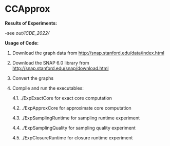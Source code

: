 # CCApprox

**Results of Experiments:**

-see *out/ICDE_2022/*

**Usage of Code:**

1. Download the graph data from http://snap.stanford.edu/data/index.html
2. Download the SNAP 6.0 library from http://snap.stanford.edu/snap/download.html
3. Convert the graphs
4. Compile and run the executables:

    4.1. ./ExpExactCore for exact core computation
    
    [Comment]: <| Attempt | #1  | #2  |>
    [Comment]: <| :---:   | :-: | :-: |>
    [Comment]: <| Seconds | 301 | 283 |>

    
    4.2. ./ExpApproxCore for approximate core computation
    
    [Comment]: <| Attempt | #1  | #2  |>
    [Comment]: <| :---:   | :-: | :-: |>
    [Comment]: <| Seconds | 301 | 283 |>

    
    4.3. ./ExpSamplingRuntime for sampling runtime experiment
    
    4.4. ./ExpSamplingQuality for sampling quality experiment
    
    4.5. ./ExpClosureRuntime for closure runtime experiment
